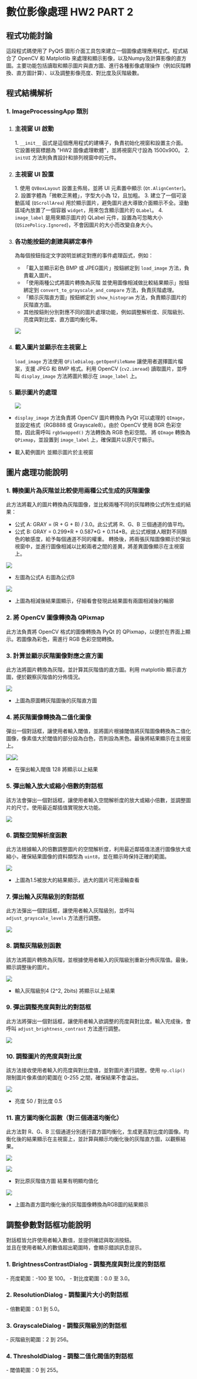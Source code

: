 # **數位影像處理 HW2 PART 2**
## **程式功能討論**
這段程式碼使用了 PyQt5 圖形介面工具包來建立一個圖像處理應用程式。程式結合了 OpenCV 和 Matplotlib 來處理和顯示影像，以及Numpy及計算影像的直方圖。主要功能包括讀取和顯示圖片與直方圖、進行各種影像處理操作（例如灰階轉換、直方圖計算）、以及調整影像亮度、對比度及灰階級數。
## **程式結構解析**
### **1. ImageProcessingApp 類別**
1. ### **主視窗 UI 啟動**
   1\. `__init__` 函式是這個應用程式的建構子，負責初始化視窗和設置主介面。它設置視窗標題為 "HW2 圖像處理軟體"，並將視窗尺寸設為 1500x900。
   2\. `initUI` 方法則負責設計和排列視窗中的元件。
1. ### **主視窗 UI 設置**
   1\. 使用 `QVBoxLayout` 設置主佈局，並將 UI 元素置中顯示 (`Qt.AlignCenter`)。
   2\. 設置字體為「微軟正黑體」，字型大小為 12，且加粗。
   3\. 建立了一個可滾動區域 (`QScrollArea`) 用於顯示圖片，避免圖片過大導致介面顯示不全。滾動區域內放置了一個容器 `widget`，用來包含顯示圖片的 `QLabel`。
   4\. `image_label` 是用來顯示圖片的 QLabel 元件，設置為可忽略大小 (`QSizePolicy.Ignored`)，不會因圖片的大小而改變自身大小。
1. ### **各功能按鈕的創建與綁定事件**
   為每個按鈕指定文字說明並綁定對應的事件處理函式，例如：
   - 「載入並顯示彩色 BMP 或 JPEG圖片」按鈕綁定到 `load_image` 方法，負責載入圖片。
   - 「使用兩種公式將圖片轉換為灰階 並使用圖像相減做比較結果顯示」按鈕綁定到 `convert_to_grayscale_and_compare` 方法，負責灰階處理。
   - 「顯示灰階直方圖」按鈕綁定到 `show_histogram` 方法，負責顯示圖片的灰階直方圖。
   - 其他按鈕則分別對應不同的圖片處理功能，例如調整解析度、灰階級別、亮度與對比度、直方圖均衡化等。
   
   ![](Aspose.Words.a7b3ec0e-c66c-438b-bda9-df6a6404676d.001.png)


1. ### **載入圖片並顯示在主視窗上**
   `load_image` 方法使用 `QFileDialog.getOpenFileName` 讓使用者選擇圖片檔案，支援 JPEG 和 BMP 格式。利用 OpenCV (`cv2.imread`) 讀取圖片，並呼叫 `display_image` 方法將圖片顯示在 `image_label` 上。
1. ### **顯示圖片的處理**
   
   ![](Aspose.Words.a7b3ec0e-c66c-438b-bda9-df6a6404676d.002.png)

-  `display_image` 方法負責將 OpenCV 圖片轉換為 PyQt 可以處理的 `QImage`，並設定格式（RGB888 或 Grayscale8）。由於 OpenCV 使用 BGR 色彩空間，因此需呼叫 `rgbSwapped()` 方法轉換為 RGB 色彩空間。
   將 `QImage` 轉換為 `QPixmap`，並設置到 `image_label` 上，確保圖片以原尺寸顯示。

- 載入範例圖片 並顯示圖片於主視窗


## **圖片處理功能說明**
### **1. 轉換圖片為灰階並比較使用兩種公式生成的灰階圖像**
此方法將載入的圖片轉換為灰階圖像，並比較兩種不同的灰階轉換公式所生成的結果：
 - 公式 A: GRAY = (R + G + B) / 3.0。此公式將 R、G、B 三個通道的值平均。
 - 公式 B: GRAY = 0.299\*R + 0.587\*G + 0.114\*B。此公式根據人眼對不同顏色的敏感度，給予每個通道不同的權重。
轉換後，將兩張灰階圖像顯示於彈出視窗中，並進行圖像相減以比較兩者之間的差異，將差異圖像顯示在主視窗上。

![](Aspose.Words.a7b3ec0e-c66c-438b-bda9-df6a6404676d.003.png)

- 左圖為公式A 右圖為公式B

![](Aspose.Words.a7b3ec0e-c66c-438b-bda9-df6a6404676d.004.png)

- 上圖為相減後結果圖顯示，仔細看會發現此結果圖有兩圖相減後的輪廓
### **2. 將 OpenCV 圖像轉換為 QPixmap**
此方法負責將 OpenCV 格式的圖像轉換為 PyQt 的 QPixmap，以便於在界面上顯示。若圖像為彩色，需進行 RGB 色彩空間轉換。
### **3. 計算並顯示灰階圖像對應之直方圖**
此方法將圖片轉換為灰階，並計算其灰階值的直方圖。利用 matplotlib 顯示直方圖，便於觀察灰階值的分佈情況。

![](Aspose.Words.a7b3ec0e-c66c-438b-bda9-df6a6404676d.005.png)

- 上圖為原圖轉灰階圖後的灰階直方圖







### **4. 將灰階圖像轉換為二值化圖像**
彈出一個對話框，讓使用者輸入閾值，並將圖片根據閾值將灰階圖像轉換為二值化圖像，像素值大於閾值的部分設為白色，否則設為黑色。最後將結果顯示在主視窗上。

![](Aspose.Words.a7b3ec0e-c66c-438b-bda9-df6a6404676d.006.png)![](Aspose.Words.a7b3ec0e-c66c-438b-bda9-df6a6404676d.007.png)

- 在彈出輸入閥值 128 將顯示以上結果
### **5. 彈出輸入放大或縮小倍數的對話框**
該方法會彈出一個對話框，讓使用者輸入空間解析度的放大或縮小倍數，並調整圖片的尺寸。使用最近鄰插值實現放大功能。

![](Aspose.Words.a7b3ec0e-c66c-438b-bda9-df6a6404676d.008.png)
### **6. 調整空間解析度函數**
此方法根據輸入的倍數調整圖片的空間解析度，利用最近鄰插值法進行圖像放大或縮小，確保結果圖像的資料類型為 `uint8`，並在顯示時保持正確的範圍。

![](Aspose.Words.a7b3ec0e-c66c-438b-bda9-df6a6404676d.009.png)

- 上圖為1.5被放大的結果顯示，過大的圖片可用滾輪查看

### **7. 彈出輸入灰階級別的對話框**
此方法彈出一個對話框，讓使用者輸入灰階級別，並呼叫 `adjust_grayscale_levels` 方法進行調整。

![](Aspose.Words.a7b3ec0e-c66c-438b-bda9-df6a6404676d.010.png)
### **8. 調整灰階級別函數**
該方法將圖片轉換為灰階，並根據使用者輸入的灰階級別重新分佈灰階值。最後，顯示調整後的圖片。

![](Aspose.Words.a7b3ec0e-c66c-438b-bda9-df6a6404676d.011.png)

- 輸入灰階級別4 (2^2, 2bits) 將顯示以上結果

### **9. 彈出調整亮度與對比的對話框**
此方法將彈出一個對話框，讓使用者輸入欲調整的亮度與對比度。輸入完成後，會呼叫 `adjust_brightness_contrast` 方法進行調整。

![](Aspose.Words.a7b3ec0e-c66c-438b-bda9-df6a6404676d.012.png)
### **10. 調整圖片的亮度與對比度**
該方法接收使用者輸入的亮度與對比度值，並對圖片進行調整。使用 `np.clip()` 限制圖片像素值的範圍在 0-255 之間，確保結果不會溢出。

![](Aspose.Words.a7b3ec0e-c66c-438b-bda9-df6a6404676d.013.png)

- 亮度 50  / 對比度 0.5

### **11. 直方圖均衡化函數（對三個通道均衡化）**
此方法對 R、G、B 三個通道分別進行直方圖均衡化，生成更高對比度的圖像。均衡化後的結果顯示在主視窗上，並計算與顯示均衡化後的灰階直方圖，以觀察結果。

![](Aspose.Words.a7b3ec0e-c66c-438b-bda9-df6a6404676d.014.png)

![](Aspose.Words.a7b3ec0e-c66c-438b-bda9-df6a6404676d.015.png)

- 對比原灰階值方圖 結果有明顯均值化

![](Aspose.Words.a7b3ec0e-c66c-438b-bda9-df6a6404676d.016.png)

- 上圖為直方圖均衡化後的灰階圖像轉換為RGB圖的結果顯示
## **調整參數對話框功能說明**
對話框皆允許使用者輸入數值，並提供確認與取消按鈕。                                                             
並且在使用者輸入的數值超出範圍時，會顯示錯誤訊息提示。

### 1. BrightnessContrastDialog - 調整亮度與對比度的對話框
\- 亮度範圍：-100 至 100。
\- 對比度範圍：0.0 至 3.0。
### 2. ResolutionDialog - 調整圖片大小的對話框
\- 倍數範圍：0.1 到 5.0。
### 3. GrayscaleDialog - 調整灰階級別的對話框
\- 灰階級別範圍：2 到 256。
### 4. ThresholdDialog - 調整二值化閥值的對話框
\- 閾值範圍：0 到 255。
